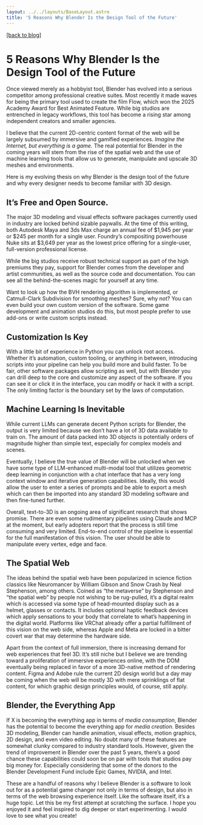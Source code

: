 ```yaml
---
layout: ../../layouts/BaseLayout.astro
title: '5 Reasons Why Blender Is the Design Tool of the Future'
---
```

[[back to blog]](/)

# 5 Reasons Why Blender Is the Design Tool of the Future

Once viewed merely as a hobbyist tool, Blender has evolved into a serious competitor among professional creative suites. Most recently it made waves for being the primary tool used to create the film Flow, which won the 2025 Academy Award for Best Animated Feature. While big studios are entrenched in legacy workflows, this tool has become a rising star among independent creators and smaller agencies.

I believe that the current 2D-centric content format of the web will be largely subsumed by immersive and gamified experiences. *Imagine the Internet, but everything is a game.* The real potential for Blender in the coming years will stem from the rise of the spatial web and the use of machine learning tools that allow us to generate, manipulate and upscale 3D meshes and environments.

Here is my evolving thesis on why Blender is the design tool of the future and why every designer needs to become familiar with 3D design.

## It’s Free and Open Source. 

The major 3D modeling and visual effects software packages currently used in industry are locked behind sizable paywalls. At the time of this writing, both Autodesk Maya and 3ds Max charge an annual fee of $1,945 per year or $245 per month for a single user. Foundry’s compositing powerhouse Nuke sits at $3,649 per year as the lowest price offering for a single-user, full-version professional license.

While the big studios receive robust technical support as part of the high premiums they pay, support for Blender comes from the developer and artist communities, as well as the source code and documentation. You can see all the behind-the-scenes magic for yourself at any time. 

Want to look up how the BVH rendering algorithm is implemented, or Catmull-Clark Subdivision for smoothing meshes? Sure, why not? You can even build your own custom version of the software. Some game development and animation studios do this, but most people prefer to use add-ons or write custom scripts instead.

## Customization Is Key

With a little bit of experience in Python you can unlock root access. Whether it’s automation, custom tooling, or anything in between, introducing scripts into your pipeline can help you build more and build faster. To be fair, other software packages allow scripting as well, but with Blender you can drill deep to the core and customize any aspect of the software. If you can see it or click it in the interface, you can modify or hack it with a script. The only limiting factor is the boundary set by the laws of computation.

## Machine Learning Is Inevitable

While current LLMs can generate decent Python scripts for Blender, the output is very limited because we don’t have a lot of 3D data available to train on. The amount of data packed into 3D objects is potentially orders of magnitude higher than simple text, especially for complex models and scenes.

Eventually, I believe the true value of Blender will be unlocked when we have some type of LLM-enhanced multi-modal tool that utilizes geometric deep learning in conjunction with a chat interface that has a very long context window and iterative generation capabilities. Ideally, this would allow the user to enter a series of prompts and be able to export a mesh which can then be imported into any standard 3D modeling software and then fine-tuned further. 

Overall, text-to-3D is an ongoing area of significant research that shows promise. There are even some rudimentary pipelines using Claude and MCP at the moment, but early adopters report that the process is still time consuming and very limited. End-to-end control of the pipeline is essential for the full manifestation of this vision. The user should be able to manipulate every vertex, edge and face.

## The Spatial Web 

The ideas behind the spatial web have been popularized in science fiction classics like Neuromancer by William Gibson and Snow Crash by Neal Stephenson, among others. Coined as “the metaverse” by Stephenson and “the spatial web” by people not wishing to be rug-pulled, it’s a digital realm which is accessed via some type of head-mounted display such as a helmet, glasses or contacts. It includes optional haptic feedback devices which apply sensations to your body that correlate to what’s happening in the digital world. Platforms like VRChat already offer a partial fulfillment of this vision on the web side, whereas Apple and Meta are locked in a bitter covert war that may determine the hardware side.

Apart from the context of full immersion, there is increasing demand for web experiences that feel 3D. It’s still niche but I believe we are trending toward a proliferation of immersive experiences online, with the DOM eventually being replaced in favor of a more 3D-native method of rendering content. Figma and Adobe rule the current 2D design world but a day may be coming when the web will be mostly 3D with mere sprinklings of flat content, for which graphic design principles would, of course, still apply. 

## Blender, the Everything App

If X is becoming the everything app in terms of *media consumption*, Blender has the potential to become the everything app for *media creation.* Besides 3D modeling, Blender can handle animation, visual effects, motion graphics, 2D design, and even video editing. No doubt many of these features are somewhat clunky compared to industry standard tools. However, given the trend of improvement in Blender over the past 5 years, there’s a good chance these capabilities could soon be on par with tools that studios pay big money for. Especially considering that some of the donors to the Blender Development Fund include Epic Games, NVIDIA, and Intel.

These are a handful of reasons why I believe Blender is a software to look out for as a potential game changer not only in terms of design, but also in terms of the web browsing experience itself. Like the software itself, it’s a huge topic. Let this be my first attempt at scratching the surface. I hope you enjoyed it and feel inspired to dig deeper or start experimenting. I would love to see what you create!
